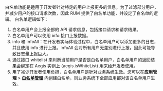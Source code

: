 白名单功能是适用于开发者针对特定的用户上报更多的信息。为了过滤部分用户，并减少用户的接口请求次数，因此 RUM 提供了白名单功能，并设定了白名单的逻辑。
白名单逻辑如下：

1. 白名单用户会上报全部的 API 请求信息，包括接口请求和请求结果。
2. 白名单用户可以使用 info 接口上报数据。
3. info 和 infoAll：在开发者实际体验过程中，白名单用户可以添加更多的日志，并且使用 info 进行上报。infoAll 会对所有用户无差别进行上报，因此可能导致日志量上报巨大。
4. 通过接口 whitelist 来判断当前用户是否是白名单用户，白名单用户的返回结果会绑定在 Aegis 实例上 (aegis.isWhiteList) 用来给开发者使用。
5. 用了减少开发者使用负担，白名单用户是针对业务系统生效。您可以在**应用管理** > [**白名单管理**](https://console.cloud.tencent.com/rum/web/group-whitelist-manage) 内创建白名单，则业务系统下全部应用都对该白名单用户生效。
